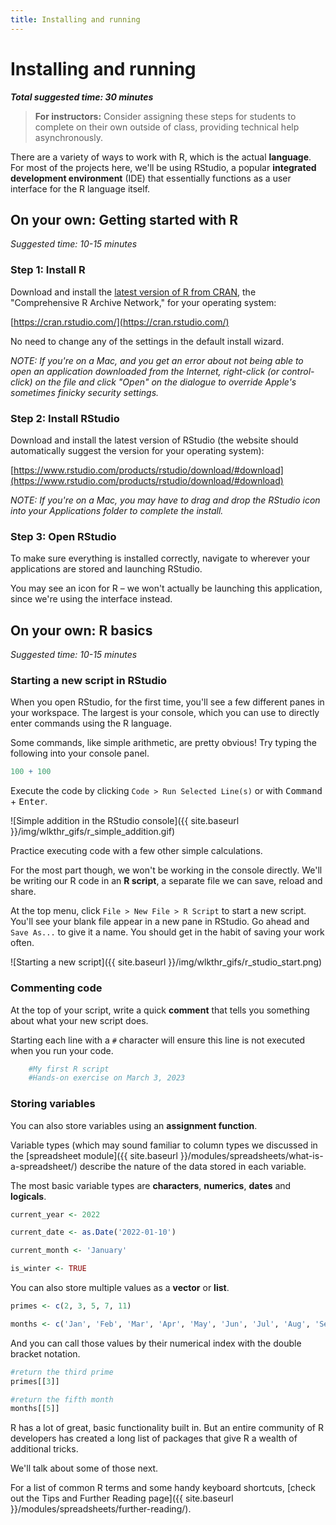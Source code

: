 ```yaml
---
title: Installing and running
---
```


# Installing and running

***Total suggested time: 30 minutes***

> **For instructors:** Consider assigning these steps for students to complete on their own outside of class, providing technical help asynchronously.

There are a variety of ways to work with R, which is the actual __language__. For most of the projects here, we'll be using RStudio, a popular **integrated development environment** (IDE) that essentially functions as a user interface for the R language itself.

## On your own: Getting started with R

*Suggested time: 10-15 minutes*

### Step 1: Install R

Download and install the [latest version of R from CRAN](https://cran.rstudio.com/), the "Comprehensive R Archive Network," for your operating system:

[https://cran.rstudio.com/](https://cran.rstudio.com/)

No need to change any of the settings in the default install wizard.

*NOTE: If you're on a Mac, and you get an error about not being able to open an application downloaded from the Internet, right-click (or control-click) on the file and click "Open" on the dialogue to override Apple's sometimes finicky security settings.*

### Step 2: Install RStudio

Download and install the latest version of RStudio (the website should automatically suggest the version for your operating system):

[https://www.rstudio.com/products/rstudio/download/#download](https://www.rstudio.com/products/rstudio/download/#download)

*NOTE: If you're on a Mac, you may have to drag and drop the RStudio icon into your Applications folder to complete the install.*

### Step 3: Open RStudio

To make sure everything is installed correctly, navigate to wherever your applications are stored and launching RStudio.

You may see an icon for R – we won't actually be launching this application, since we're using the interface instead.

## On your own: R basics

*Suggested time: 10-15 minutes*

### Starting a new script in RStudio

When you open RStudio, for the first time, you'll see a few different panes in your workspace. The largest is your console, which you can use to directly enter commands using the R language.

Some commands, like simple arithmetic, are pretty obvious! Try typing the following into your console panel.

```R
100 + 100
```

Execute the code by clicking `Code > Run Selected Line(s)` or with <kbd>Command</kbd> + <kbd>Enter</kbd>.

![Simple addition in the RStudio console]({{ site.baseurl }}/img/wlkthr_gifs/r_simple_addition.gif)

Practice executing code with a few other simple calculations.

For the most part though, we won't be working in the console directly. We'll be writing our R code in an **R script**, a separate file we can save, reload and share.

At the top menu, click `File > New File > R Script` to start a new script. You'll see your blank file appear in a new pane in RStudio. Go ahead and `Save As...` to give it a name. You should get in the habit of saving your work often.

![Starting a new script]({{ site.baseurl }}/img/wlkthr_gifs/r_studio_start.png)

### Commenting code

At the top of your script, write a quick **comment** that tells you something about what your new script does.

Starting each line with a `#` character will ensure this line is not executed when you run your code.

```R
    #My first R script
    #Hands-on exercise on March 3, 2023
```

### Storing variables
You can also store variables using an **assignment function**.

Variable types (which may sound familiar to column types we discussed in the [spreadsheet module]({{ site.baseurl }}/modules/spreadsheets/what-is-a-spreadsheet/) describe the nature of the data stored in each variable.

The most basic variable types are **characters**, **numerics**, **dates** and **logicals**. 

```R
current_year <- 2022

current_date <- as.Date('2022-01-10')

current_month <- 'January'

is_winter <- TRUE
```

You can also store multiple values as a **vector** or **list**.

```R
primes <- c(2, 3, 5, 7, 11)

months <- c('Jan', 'Feb', 'Mar', 'Apr', 'May', 'Jun', 'Jul', 'Aug', 'Sep', 'Oct', 'Nov', 'Dec')
```

And you can call those values by their numerical index with the double bracket notation.

```R
#return the third prime
primes[[3]]

#return the fifth month
months[[5]]
```

R has a lot of great, basic functionality built in. But an entire community of R developers has created a long list of packages that give R a wealth of additional tricks.

We'll talk about some of those next.

For a list of common R terms and some handy keyboard shortcuts, [check out the Tips and Further Reading page]({{ site.baseurl }}/modules/spreadsheets/further-reading/).